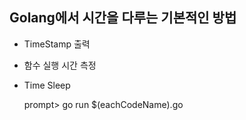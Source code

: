 ## Golang에서 시간을 다루는 기본적인 방법

- TimeStamp 출력 
- 함수 실행 시간 측정
- Time Sleep

	prompt> go run $(eachCodeName).go	
